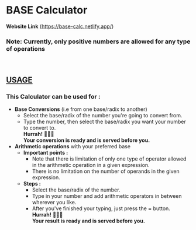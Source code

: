 # BASE Calculator
**Website Link** (https://base-calc.netlify.app/)   
### **Note:** Currently, only positive numbers are allowed for any type of operations
<br>

## <u>**USAGE**</u>
### This Calculator can be used for :
* **Base Conversions** (i.e from one base/radix to another)
    * Select the base/radix of the number you're going to convert from.
    * Type the number, then select the base/radix you want your number to convert to.  
    **Hurrah!** 🎉🎉🎉<br> **Your conversion is ready and is served before you.**
* **Arithmetic operations** with your preferred base
    * **Important points :**
        * Note that there is limitation of only one type of operator allowed in the arithmetic operation in a given expression.
        * There is no limitation on the number of operands in the given expression.
    * **Steps :**
        * Select the base/radix of the number.
        * Type in your number and add arithmetic operators in between wherever you like.
        * After you've finished your typing, just press the **=** button.  
        **Hurrah!** 🎉🎉🎉<br> **Your result is ready and is served before you.**